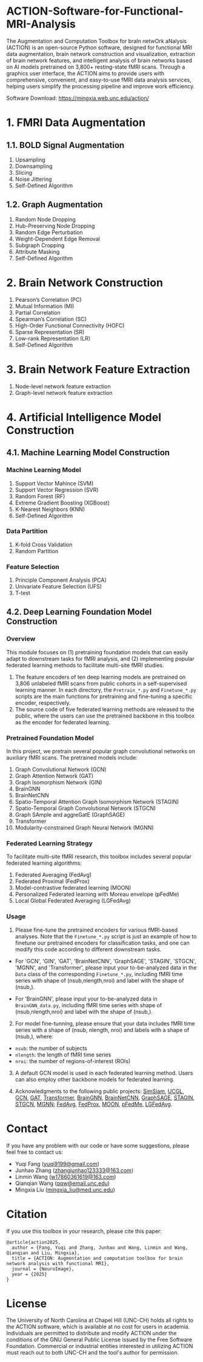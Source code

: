 [//]: # (References)
[//]: # (\bibliography{path/to/yout/references})


# ACTION-Software-for-Functional-MRI-Analysis

The Augmentation and Computation Toolbox for braIn netwOrk aNalysis (ACTION) is an open-source Python software, designed for functional MRI data augmentation, brain network construction and visualization, extraction of brain network features, and intelligent analysis of brain networks based on AI models pretrained on 3,800+ resting-state fMRI scans. 
Through a graphics user interface, the ACTION aims to provide users with comprehensive, convenient, and easy-to-use fMRI data analysis services, helping users simplify the processing pipeline and improve work efficiency.

Software Download: https://mingxia.web.unc.edu/action/

# 1. FMRI Data Augmentation
## 1.1. BOLD Signal Augmentation 

1. Upsampling
2. Downsampling
3. Slicing
4. Noise Jittering
5. Self-Defined Algorithm
 
## 1.2. Graph Augmentation

1. Random Node Dropping
2. Hub-Preserving Node Dropping
3. Random Edge Perturbation
4. Weight-Dependent Edge Removal
5. Subgraph Cropping
6. Attribute Masking
7. Self-Defined Algorithm

# 2. Brain Network Construction

1. Pearson’s Correlation (PC)
2. Mutual Information (MI)
3. Partial Correlation
4. Spearman’s Correlation (SC)
5. High-Order Functional Connectivity (HOFC)
6. Sparse Representation (SR)
7. Low-rank Representation (LR)
8. Self-Defined Algorithm

# 3. Brain Network Feature Extraction

1. Node-level network feature extraction
2. Graph-level network feature extraction
   
# 4. Artificial Intelligence Model Construction

## 4.1. Machine Learning Model Construction 
  
### Machine Learning Model

1. Support Vector Mahince (SVM)
2. Support Vector Regression (SVR)  
3. Random Forest (RF) 
4. Extreme Gradient Boosting (XGBoost)  
5. K-Nearest Neighbors (KNN)
6. Self-Defined Algorithm

### Data Partition
1. K-fold Cross Validation
2. Random Partition

### Feature Selection
1. Principle Component Analysis (PCA)
2. Univariate Feature Selection (UFS)
3. T-test

## 4.2. Deep Learning Foundation Model Construction

### Overview

This module focuses on (1) pretraining foundation models that can easily adapt to downstream tasks for fMRI analysis, and (2) implementing popular federated learning methods to facilitate multi-site fMRI studies. 
1. The feature encoders of ten deep learning models are pretrained on 3,806 unlabeled fMRI scans from public cohorts in a self-supervised learning manner. In each directory, the `Pretrain_*.py` and `Finetune_*.py` scripts are the main functions for pretraining and fine-tuning a specific encoder, respectively.
2. The source code of five federated learning methods are released to the public, where the users can use the pretrained backbone in this toolbox as the encoder for federated learning. 

### Pretrained Foundation Model

In this project, we pretrain several popular graph convolutional networks on auxiliary fMRI scans. The pretrained models include:

1. Graph Convolutional Network (GCN)
2. Graph Attention Network (GAT)
3. Graph Isomorphism Network (GIN)
4. BrainGNN
5. BrainNetCNN
6. Spatio-Temporal Attention Graph Isomorphism Network (STAGIN)
7. Spatio-Temporal Graph Convolutional Network (STGCN)
8. Graph SAmple and aggreGatE (GraphSAGE) 
9. Transformer
10. Modularity-constrained Graph Neural Network (MGNN)

### Federated Learning Strategy

To facilitate multi-site fMRI research, this toolbox includes several popular federated learning algorithms:
1. Federated Averaging (FedAvg)
2. Federated Proximal (FedProx)
3. Model-contrastive federated learning (MOON)
4. Personalized Federated learning with Moreau envelope (pFedMe)
5. Local Global Federated Averaging (LGFedAvg)

### Usage

1. Please fine-tune the pretrained encoders for various fMRI-based analyses.
Note that the `Finetune_*.py` script is just an example of how to finetune our pretrained encoders for classification tasks, and one can modify this code according to different downstream tasks.

- For 'GCN', 'GIN', 'GAT', 'BrainNetCNN', 'GraphSAGE', 'STAGIN', 'STGCN', 'MGNN', and 'Transformer', 
please input your to-be-analyzed data in the `Data` class of the corresponding `Finetune_*.py`,
including fMRI time series with shape of (nsub,nlength,nroi) and label with the shape of (nsub,).

- For 'BrainGNN', please input your to-be-analyzed data in `BrainGNN_data.py`,
including fMRI time series with shape of (nsub,nlength,nroi) and label with the shape of (nsub,).

2. For model fine-tunning, please ensure that your data includes fMRI time series with a shape of (nsub, nlength, nroi) and labels with a shape of (nsub,), where:
- `nsub`: the number of subjects
- `nlength`: the length of fMRI time series
- `nroi`: the number of regions-of-interest (ROIs)
 
3. A default GCN model is used in each federated learning method.
Users can also employ other backbone models for federated learning. 

4. Acknowledgments to the following public projects:
[SimSiam](https://github.com/facebookresearch/simsiam),
[UCGL](https://github.com/mxliu/Unsupervised-Contrastive-Graph-Learning),
[GCN](https://github.com/tkipf/gcn),
[GAT](https://github.com/gordicaleksa/pytorch-GAT),
[Transformer](https://github.com/gordicaleksa/pytorch-original-transformer/tree/main),
[BrainGNN](https://github.com/xxlya/BrainGNN_Pytorch),
[BrainNetCNN](https://github.com/nicofarr/brainnetcnnVis_pytorch/tree/master),
[GraphSAGE](https://github.com/williamleif/graphsage-simple),
[STAGIN](https://github.com/egyptdj/stagin),
[STGCN](https://github.com/sgadgil6/cnslab_fmri),
[MGNN](https://github.com/mxliu/Brain-Modularity-Prior-Modeling-for-fMRI-Analysis);
[FedAvg](https://github.com/shaoxiongji/federated-learning/tree/master),
[FedProx](https://github.com/mmendiet/FedAlign/blob/main/methods/fedprox.py),
[MOON](https://github.com/QinbinLi/MOON),
[pFedMe](https://github.com/CharlieDinh/pFedMe/tree/master),
[LGFedAvg](https://github.com/pliang279/LG-FedAvg).

# Contact
If you have any problem with our code or have some suggestions, please feel free to contact us: 

- Yuqi Fang (yuqi9199@gmail.com)
- Junhao Zhang (zhangjunhao123333@163.com)
- Linmin Wang (w17860361619@163.com)
- Qianqian Wang (qqw@email.unc.edu)
- Mingxia Liu (mingxia_liu@med.unc.edu)


# Citation
If you use this toolbox in your research, please cite this paper:

```
@article{action2025,
  author = {Fang, Yuqi and Zhang, Junhao and Wang, Linmin and Wang, Qianqian and Liu, Mingxia},  
  title = {ACTION: Augmentation and computation toolbox for brain network analysis with functional MRI},  
  journal = {NeuroImage},
  year = {2025}
}
```


# License
The University of North Carolina at Chapel Hill (UNC-CH) holds all rights to the ACTION software, which is available at no cost for users in academia. 
Individuals are permitted to distribute and modify ACTION under the conditions of the GNU General Public License issued by the Free Software Foundation. 
Commercial or industrial entities interested in utilizing ACTION must reach out to both UNC-CH and the tool's author for permission.  

